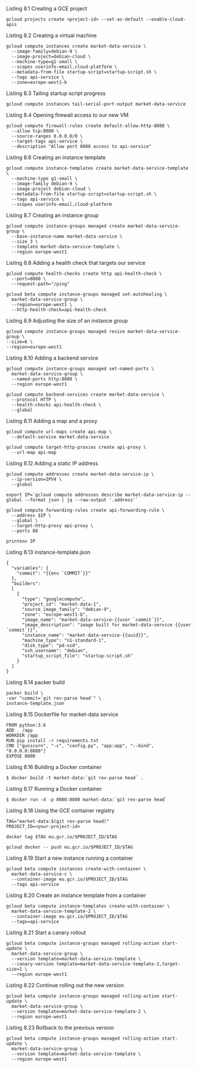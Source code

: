 Listing 8.1 Creating a GCE project

```
gcloud projects create <project-id> --set-as-default --enable-cloud-apis
```

Listing 8.2 Creating a virtual machine

```
gcloud compute instances create market-data-service \
  --image-family=debian-9 \
  --image-project=debian-cloud \
  --machine-type=g1-small \
  --scopes userinfo-email,cloud-platform \
  --metadata-from-file startup-script=startup-script.sh \
  --tags api-service \
  --zone=europe-west1-b
```
Listing 8.3 Tailing startup script progress

```
gcloud compute instances tail-serial-port-output market-data-service
```

Listing 8.4 Opening firewall access to our new VM

```
gcloud compute firewall-rules create default-allow-http-8080 \
  --allow tcp:8080 \
  --source-ranges 0.0.0.0/0 \
  --target-tags api-service \
  --description "Allow port 8080 access to api-service"
```

Listing 8.6 Creating an instance template

```
gcloud compute instance-templates create market-data-service-template \
  --machine-type g1-small \
  --image-family debian-9 \
  --image-project debian-cloud \
  --metadata-from-file startup-script=startup-script.sh \
  --tags api-service \
  --scopes userinfo-email,cloud-platform
```

Listing 8.7 Creating an instance group

```
gcloud compute instance-groups managed create market-data-service-group \
  --base-instance-name market-data-service \
  --size 3 \
  --template market-data-service-template \
  --region europe-west1
```

Listing 8.8 Adding a health check that targets our service

```
gcloud compute health-checks create http api-health-check \
  --port=8080 \
  --request-path="/ping"

gcloud beta compute instance-groups managed set-autohealing \
  market-data-service-group \
  --region=europe-west1 \
  --http-health-check=api-health-check
```

Listing 8.9 Adjusting the size of an instance group

```
gcloud compute instance-groups managed resize market-data-service-group \
--size=6 \
--region=europe-west1
```

Listing 8.10 Adding a backend service

```
gcloud compute instance-groups managed set-named-ports \
  market-data-service-group \
  --named-ports http:8080 \
  --region europe-west1

gcloud compute backend-services create market-data-service \
  --protocol HTTP \
  --health-checks api-health-check \
  --global
```

Listing 8.11 Adding a map and a proxy

```
gcloud compute url-maps create api-map \
  --default-service market-data-service

gcloud compute target-http-proxies create api-proxy \
  --url-map api-map
```

Listing 8.12 Adding a static IP address

```
gcloud compute addresses create market-data-service-ip \
  --ip-version=IPV4 \
  --global

export IP=`gcloud compute addresses describe market-data-service-ip --global --format json | jq --raw-output '.address'`

gcloud compute forwarding-rules create api-forwarding-rule \
  --address $IP \
  --global \
  --target-http-proxy api-proxy \
  --ports 80

printenv IP
```

Listing 8.13 instance-template.json

```
{
  "variables": {
    "commit": "{{env `COMMIT`}}"
  },
  "builders":
  [
    {
      "type": "googlecompute",
      "project_id": "market-data-1",
      "source_image_family": "debian-9",
      "zone": "europe-west1-b",
      "image_name": "market-data-service-{{user `commit`}}",
      "image_description": "image built for market-data-service {{user `commit`}}",
      "instance_name": "market-data-service-{{uuid}}",
      "machine_type": "n1-standard-1",
      "disk_type": "pd-ssd",
      "ssh_username": "debian",
      "startup_script_file": "startup-script.sh"
    }
  ]
}
```

Listing 8.14 packer build

```
packer build \
-var "commit=`git rev-parse head`" \
instance-template.json
```

Listing 8.15 Dockerfile for market-data service

```
FROM python:3.6
ADD . /app
WORKDIR /app
RUN pip install -r requirements.txt
CMD ["gunicorn", "-c", "config.py", "app:app", "--bind", "0.0.0.0:8080"]
EXPOSE 8000
```

Listing 8.16 Building a Docker container

```
$ docker build -t market-data:`git rev-parse head` .
```

Listing 8.17 Running a Docker container

```
$ docker run -d -p 8080:8080 market-data:`git rev-parse head`
```

Listing 8.18 Using the GCE container registry

```
TAG="market-data:$(git rev-parse head)"
PROJECT_ID=<your-project-id>

docker tag $TAG eu.gcr.io/$PROJECT_ID/$TAG

gcloud docker -- push eu.gcr.io/$PROJECT_ID/$TAG
```

Listing 8.19 Start a new instance running a container

```
gcloud beta compute instances create-with-container \
  market-data-service-c \
  --container-image eu.gcr.io/$PROJECT_ID/$TAG
  --tags api-service
```

Listing 8.20 Create an instance template from a container

```
gcloud beta compute instance-templates create-with-container \
  market-data-service-template-2 \
  --container-image eu.gcr.io/$PROJECT_ID/$TAG
  --tags=api-service
```

Listing 8.21 Start a canary rollout

```
gcloud beta compute instance-groups managed rolling-action start-update \
  market-data-service-group \
  --version template=market-data-service-template \
  --canary-version template=market-data-service-template-2,target-size=1 \
  --region europe-west1
```

Listing 8.22 Continue rolling out the new version

```
gcloud beta compute instance-groups managed rolling-action start-update \
  market-data-service-group \
  --version template=market-data-service-template-2 \
  --region europe-west1
```

Listing 8.23 Rollback to the previous version

```
gcloud beta compute instance-groups managed rolling-action start-update \
  market-data-service-group \
  --version template=market-data-service-template \
  --region europe-west1
```
